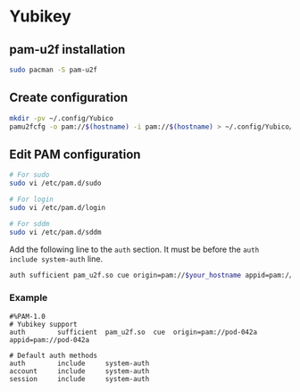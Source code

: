 # Yubikey

## pam-u2f installation

```bash
sudo pacman -S pam-u2f
```

## Create configuration

```bash
mkdir -pv ~/.config/Yubico
pamu2fcfg -o pam://$(hostname) -i pam://$(hostname) > ~/.config/Yubico/u2f_keys
```

## Edit PAM configuration

```bash
# For sudo
sudo vi /etc/pam.d/sudo

# For login
sudo vi /etc/pam.d/login

# For sddm
sudo vi /etc/pam.d/sddm
```

Add the following line to the `auth` section. It must be before the `auth include system-auth` line.

```bash
auth sufficient pam_u2f.so cue origin=pam://$your_hostname appid=pam://$your_hostname
```

### Example

```text
#%PAM-1.0
# Yubikey support
auth        sufficient  pam_u2f.so  cue  origin=pam://pod-042a appid=pam://pod-042a

# Default auth methods
auth        include     system-auth
account     include     system-auth
session     include     system-auth
```
